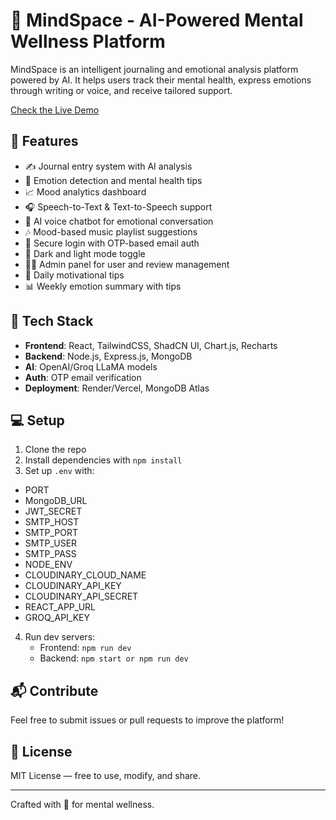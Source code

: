 # 🧠 MindSpace - AI-Powered Mental Wellness Platform

MindSpace is an intelligent journaling and emotional analysis platform powered by AI. It helps users track their mental health, express emotions through writing or voice, and receive tailored support.

[Check the Live Demo](mind-space-ai.vercel.app/)


  
## 🌟 Features

- ✍️ Journal entry system with AI analysis
- 🧠 Emotion detection and mental health tips
- 📈 Mood analytics dashboard
- 🎧 Speech-to-Text & Text-to-Speech support
- 🤖 AI voice chatbot for emotional conversation
- 🎶 Mood-based music playlist suggestions
- 🔐 Secure login with OTP-based email auth
- 🌙 Dark and light mode toggle
- 👩‍💻 Admin panel for user and review management
- 📅 Daily motivational tips
- 📊 Weekly emotion summary with tips

## 🚀 Tech Stack

- **Frontend**: React, TailwindCSS, ShadCN UI, Chart.js, Recharts
- **Backend**: Node.js, Express.js, MongoDB
- **AI**: OpenAI/Groq LLaMA models
- **Auth**: OTP email verification
- **Deployment**: Render/Vercel, MongoDB Atlas

## 💻 Setup

1. Clone the repo
2. Install dependencies with `npm install`
3. Set up `.env` with:
 - PORT
 - MongoDB_URL
 - JWT_SECRET
 - SMTP_HOST
 - SMTP_PORT
 - SMTP_USER
 - SMTP_PASS
 - NODE_ENV
 - CLOUDINARY_CLOUD_NAME
 - CLOUDINARY_API_KEY
 - CLOUDINARY_API_SECRET
 - REACT_APP_URL
 - GROQ_API_KEY


4. Run dev servers:
   - Frontend: `npm run dev`
   - Backend: `npm start or npm run dev`

## 📬 Contribute

Feel free to submit issues or pull requests to improve the platform!

## 📃 License

MIT License — free to use, modify, and share.

---

Crafted with 💜 for mental wellness.
